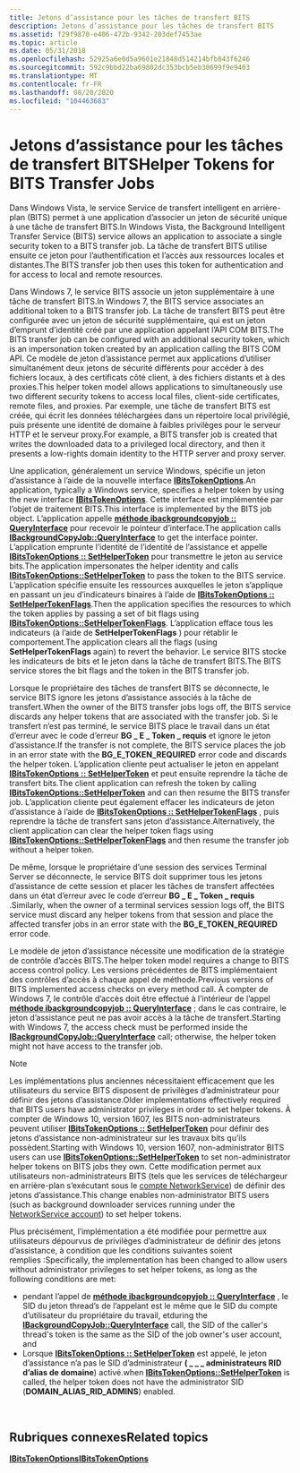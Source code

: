 ```yaml
---
title: Jetons d’assistance pour les tâches de transfert BITS
description: Jetons d’assistance pour les tâches de transfert BITS
ms.assetid: f29f9870-e406-472b-9342-203def7453ae
ms.topic: article
ms.date: 05/31/2018
ms.openlocfilehash: 52925a6e0d5a9601e21848d514214bfb843f6246
ms.sourcegitcommit: 592c9bbd22ba69802dc353bcb5eb30699f9e9403
ms.translationtype: MT
ms.contentlocale: fr-FR
ms.lasthandoff: 08/20/2020
ms.locfileid: "104463683"
---
```

# <a name="helper-tokens-for-bits-transfer-jobs"></a><span data-ttu-id="8d327-103">Jetons d’assistance pour les tâches de transfert BITS</span><span class="sxs-lookup"><span data-stu-id="8d327-103">Helper Tokens for BITS Transfer Jobs</span></span>

<span data-ttu-id="8d327-104">Dans Windows Vista, le service Service de transfert intelligent en arrière-plan (BITS) permet à une application d’associer un jeton de sécurité unique à une tâche de transfert BITS.</span><span class="sxs-lookup"><span data-stu-id="8d327-104">In Windows Vista, the Background Intelligent Transfer Service (BITS) service allows an application to associate a single security token to a BITS transfer job.</span></span> <span data-ttu-id="8d327-105">La tâche de transfert BITS utilise ensuite ce jeton pour l’authentification et l’accès aux ressources locales et distantes.</span><span class="sxs-lookup"><span data-stu-id="8d327-105">The BITS transfer job then uses this token for authentication and for access to local and remote resources.</span></span>

<span data-ttu-id="8d327-106">Dans Windows 7, le service BITS associe un jeton supplémentaire à une tâche de transfert BITS.</span><span class="sxs-lookup"><span data-stu-id="8d327-106">In Windows 7, the BITS service associates an additional token to a BITS transfer job.</span></span> <span data-ttu-id="8d327-107">La tâche de transfert BITS peut être configurée avec un jeton de sécurité supplémentaire, qui est un jeton d’emprunt d’identité créé par une application appelant l’API COM BITS.</span><span class="sxs-lookup"><span data-stu-id="8d327-107">The BITS transfer job can be configured with an additional security token, which is an impersonation token created by an application calling the BITS COM API.</span></span> <span data-ttu-id="8d327-108">Ce modèle de jeton d’assistance permet aux applications d’utiliser simultanément deux jetons de sécurité différents pour accéder à des fichiers locaux, à des certificats côté client, à des fichiers distants et à des proxies.</span><span class="sxs-lookup"><span data-stu-id="8d327-108">This helper token model allows applications to simultaneously use two different security tokens to access local files, client-side certificates, remote files, and proxies.</span></span> <span data-ttu-id="8d327-109">Par exemple, une tâche de transfert BITS est créée, qui écrit les données téléchargées dans un répertoire local privilégié, puis présente une identité de domaine à faibles privilèges pour le serveur HTTP et le serveur proxy.</span><span class="sxs-lookup"><span data-stu-id="8d327-109">For example, a BITS transfer job is created that writes the downloaded data to a privileged local directory, and then it presents a low-rights domain identity to the HTTP server and proxy server.</span></span>

<span data-ttu-id="8d327-110">Une application, généralement un service Windows, spécifie un jeton d’assistance à l’aide de la nouvelle interface [**IBitsTokenOptions**](/windows/desktop/api/Bits4_0/nn-bits4_0-ibitstokenoptions).</span><span class="sxs-lookup"><span data-stu-id="8d327-110">An application, typically a Windows service, specifies a helper token by using the new interface [**IBitsTokenOptions**](/windows/desktop/api/Bits4_0/nn-bits4_0-ibitstokenoptions).</span></span> <span data-ttu-id="8d327-111">Cette interface est implémentée par l’objet de traitement BITS.</span><span class="sxs-lookup"><span data-stu-id="8d327-111">This interface is implemented by the BITS job object.</span></span> <span data-ttu-id="8d327-112">L’application appelle [**méthode ibackgroundcopyjob :: QueryInterface**](/windows/desktop/api/Bits/nn-bits-ibackgroundcopyjob) pour recevoir le pointeur d’interface.</span><span class="sxs-lookup"><span data-stu-id="8d327-112">The application calls [**IBackgroundCopyJob::QueryInterface**](/windows/desktop/api/Bits/nn-bits-ibackgroundcopyjob) to get the interface pointer.</span></span> <span data-ttu-id="8d327-113">L’application emprunte l’identité de l’identité de l’assistance et appelle [**IBitsTokenOptions :: SetHelperToken**](/windows/desktop/api/Bits4_0/nf-bits4_0-ibitstokenoptions-sethelpertoken) pour transmettre le jeton au service bits.</span><span class="sxs-lookup"><span data-stu-id="8d327-113">The application impersonates the helper identity and calls [**IBitsTokenOptions::SetHelperToken**](/windows/desktop/api/Bits4_0/nf-bits4_0-ibitstokenoptions-sethelpertoken) to pass the token to the BITS service.</span></span> <span data-ttu-id="8d327-114">L’application spécifie ensuite les ressources auxquelles le jeton s’applique en passant un jeu d’indicateurs binaires à l’aide de [**IBitsTokenOptions :: SetHelperTokenFlags**](/windows/desktop/api/Bits4_0/nf-bits4_0-ibitstokenoptions-sethelpertokenflags).</span><span class="sxs-lookup"><span data-stu-id="8d327-114">Then the application specifies the resources to which the token applies by passing a set of bit flags using [**IBitsTokenOptions::SetHelperTokenFlags**](/windows/desktop/api/Bits4_0/nf-bits4_0-ibitstokenoptions-sethelpertokenflags).</span></span> <span data-ttu-id="8d327-115">L’application efface tous les indicateurs (à l’aide de **SetHelperTokenFlags** ) pour rétablir le comportement.</span><span class="sxs-lookup"><span data-stu-id="8d327-115">The application clears all the flags (using **SetHelperTokenFlags** again) to revert the behavior.</span></span> <span data-ttu-id="8d327-116">Le service BITS stocke les indicateurs de bits et le jeton dans la tâche de transfert BITS.</span><span class="sxs-lookup"><span data-stu-id="8d327-116">The BITS service stores the bit flags and the token in the BITS transfer job.</span></span>

<span data-ttu-id="8d327-117">Lorsque le propriétaire des tâches de transfert BITS se déconnecte, le service BITS ignore les jetons d’assistance associés à la tâche de transfert.</span><span class="sxs-lookup"><span data-stu-id="8d327-117">When the owner of the BITS transfer jobs logs off, the BITS service discards any helper tokens that are associated with the transfer job.</span></span> <span data-ttu-id="8d327-118">Si le transfert n’est pas terminé, le service BITS place le travail dans un état d’erreur avec le code d’erreur **BG \_ E \_ Token \_ requis** et ignore le jeton d’assistance.</span><span class="sxs-lookup"><span data-stu-id="8d327-118">If the transfer is not complete, the BITS service places the job in an error state with the **BG\_E\_TOKEN\_REQUIRED** error code and discards the helper token.</span></span> <span data-ttu-id="8d327-119">L’application cliente peut actualiser le jeton en appelant [**IBitsTokenOptions :: SetHelperToken**](/windows/desktop/api/Bits4_0/nf-bits4_0-ibitstokenoptions-sethelpertoken) et peut ensuite reprendre la tâche de transfert bits.</span><span class="sxs-lookup"><span data-stu-id="8d327-119">The client application can refresh the token by calling [**IBitsTokenOptions::SetHelperToken**](/windows/desktop/api/Bits4_0/nf-bits4_0-ibitstokenoptions-sethelpertoken) and can then resume the BITS transfer job.</span></span> <span data-ttu-id="8d327-120">L’application cliente peut également effacer les indicateurs de jeton d’assistance à l’aide de [**IBitsTokenOptions :: SetHelperTokenFlags**](/windows/desktop/api/Bits4_0/nf-bits4_0-ibitstokenoptions-sethelpertokenflags) , puis reprendre la tâche de transfert sans jeton d’assistance.</span><span class="sxs-lookup"><span data-stu-id="8d327-120">Alternatively, the client application can clear the helper token flags using [**IBitsTokenOptions::SetHelperTokenFlags**](/windows/desktop/api/Bits4_0/nf-bits4_0-ibitstokenoptions-sethelpertokenflags) and then resume the transfer job without a helper token.</span></span>

<span data-ttu-id="8d327-121">De même, lorsque le propriétaire d’une session des services Terminal Server se déconnecte, le service BITS doit supprimer tous les jetons d’assistance de cette session et placer les tâches de transfert affectées dans un état d’erreur avec le code d’erreur **BG \_ E \_ Token \_ requis** .</span><span class="sxs-lookup"><span data-stu-id="8d327-121">Similarly, when the owner of a terminal services session logs off, the BITS service must discard any helper tokens from that session and place the affected transfer jobs in an error state with the **BG\_E\_TOKEN\_REQUIRED** error code.</span></span>

<span data-ttu-id="8d327-122">Le modèle de jeton d’assistance nécessite une modification de la stratégie de contrôle d’accès BITS.</span><span class="sxs-lookup"><span data-stu-id="8d327-122">The helper token model requires a change to BITS access control policy.</span></span> <span data-ttu-id="8d327-123">Les versions précédentes de BITS implémentaient des contrôles d’accès à chaque appel de méthode.</span><span class="sxs-lookup"><span data-stu-id="8d327-123">Previous versions of BITS implemented access checks on every method call.</span></span> <span data-ttu-id="8d327-124">À compter de Windows 7, le contrôle d’accès doit être effectué à l’intérieur de l’appel [**méthode ibackgroundcopyjob :: QueryInterface**](/windows/desktop/api/Bits/nn-bits-ibackgroundcopyjob) ; dans le cas contraire, le jeton d’assistance peut ne pas avoir accès à la tâche de transfert.</span><span class="sxs-lookup"><span data-stu-id="8d327-124">Starting with Windows 7, the access check must be performed inside the [**IBackgroundCopyJob::QueryInterface**](/windows/desktop/api/Bits/nn-bits-ibackgroundcopyjob) call; otherwise, the helper token might not have access to the transfer job.</span></span>

> [!Note]  
> <span data-ttu-id="8d327-125">Les implémentations plus anciennes nécessitaient efficacement que les utilisateurs du service BITS disposent de privilèges d’administrateur pour définir des jetons d’assistance.</span><span class="sxs-lookup"><span data-stu-id="8d327-125">Older implementations effectively required that BITS users have administrator privileges in order to set helper tokens.</span></span> <span data-ttu-id="8d327-126">À compter de Windows 10, version 1607, les BITS non-administrateurs peuvent utiliser [**IBitsTokenOptions :: SetHelperToken**](/windows/desktop/api/Bits4_0/nf-bits4_0-ibitstokenoptions-sethelpertoken) pour définir des jetons d’assistance non-administrateur sur les travaux bits qu’ils possèdent.</span><span class="sxs-lookup"><span data-stu-id="8d327-126">Starting with Windows 10, version 1607, non-administrator BITS users can use [**IBitsTokenOptions::SetHelperToken**](/windows/desktop/api/Bits4_0/nf-bits4_0-ibitstokenoptions-sethelpertoken) to set non-administrator helper tokens on BITS jobs they own.</span></span> <span data-ttu-id="8d327-127">Cette modification permet aux utilisateurs non-administrateurs BITS (tels que les services de téléchargeur en arrière-plan s’exécutant sous le [compte NetworkService](/windows/desktop/Services/networkservice-account)) de définir des jetons d’assistance.</span><span class="sxs-lookup"><span data-stu-id="8d327-127">This change enables non-administrator BITS users (such as background downloader services running under the [NetworkService account](/windows/desktop/Services/networkservice-account)) to set helper tokens.</span></span>
>
> <span data-ttu-id="8d327-128">Plus précisément, l’implémentation a été modifiée pour permettre aux utilisateurs dépourvus de privilèges d’administrateur de définir des jetons d’assistance, à condition que les conditions suivantes soient remplies :</span><span class="sxs-lookup"><span data-stu-id="8d327-128">Specifically, the implementation has been changed to allow users without administrator privileges to set helper tokens, as long as the following conditions are met:</span></span>
>
> -   <span data-ttu-id="8d327-129">pendant l’appel de [**méthode ibackgroundcopyjob :: QueryInterface**](/windows/desktop/api/Bits/nn-bits-ibackgroundcopyjob) , le SID du jeton thread’s de l’appelant est le même que le SID du compte d’utilisateur du propriétaire du travail, et</span><span class="sxs-lookup"><span data-stu-id="8d327-129">during the [**IBackgroundCopyJob::QueryInterface**](/windows/desktop/api/Bits/nn-bits-ibackgroundcopyjob) call, the SID of the caller's thread's token is the same as the SID of the job owner's user account, and</span></span>
> -   <span data-ttu-id="8d327-130">Lorsque [**IBitsTokenOptions :: SetHelperToken**](/windows/desktop/api/Bits4_0/nf-bits4_0-ibitstokenoptions-sethelpertoken) est appelé, le jeton d’assistance n’a pas le SID d’administrateur **( \_ \_ \_ administrateurs RID d’alias de domaine**) activé.</span><span class="sxs-lookup"><span data-stu-id="8d327-130">when [**IBitsTokenOptions::SetHelperToken**](/windows/desktop/api/Bits4_0/nf-bits4_0-ibitstokenoptions-sethelpertoken) is called, the helper token does not have the administrator SID (**DOMAIN\_ALIAS\_RID\_ADMINS**) enabled.</span></span>

 

## <a name="related-topics"></a><span data-ttu-id="8d327-131">Rubriques connexes</span><span class="sxs-lookup"><span data-stu-id="8d327-131">Related topics</span></span>

<dl> <dt>

[<span data-ttu-id="8d327-132">**IBitsTokenOptions**</span><span class="sxs-lookup"><span data-stu-id="8d327-132">**IBitsTokenOptions**</span></span>](/windows/desktop/api/Bits4_0/nn-bits4_0-ibitstokenoptions)
</dt> </dl>

 

 